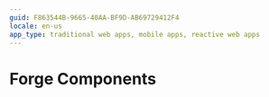 ```yaml
---
guid: F863544B-9665-40AA-BF9D-AB69729412F4
locale: en-us
app_type: traditional web apps, mobile apps, reactive web apps
---
```


# Forge Components
